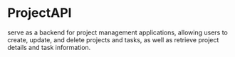 # ProjectAPI
serve as a backend for project management applications, allowing users to create, update, and delete projects and tasks, as well as retrieve project details and task information.
